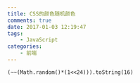 ```yaml
---
title: CSS的颜色随机颜色
comments: true
date: 2017-01-03 12:19:47
tags:
    - JavaScript
categories:
    - 前端
---
```


```
(~~(Math.random()*(1<<24))).toString(16)
```